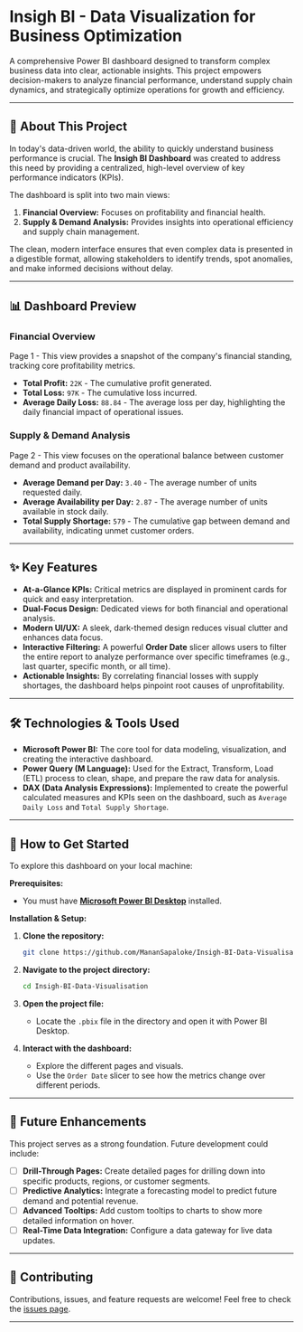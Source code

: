 # Insigh BI - Data Visualization for Business Optimization

A comprehensive Power BI dashboard designed to transform complex business data into clear, actionable insights. This project empowers decision-makers to analyze financial performance, understand supply chain dynamics, and strategically optimize operations for growth and efficiency.

---

## 🌟 About This Project

In today's data-driven world, the ability to quickly understand business performance is crucial. The **Insigh BI Dashboard** was created to address this need by providing a centralized, high-level overview of key performance indicators (KPIs).

The dashboard is split into two main views:
1.  **Financial Overview:** Focuses on profitability and financial health.
2.  **Supply & Demand Analysis:** Provides insights into operational efficiency and supply chain management.

The clean, modern interface ensures that even complex data is presented in a digestible format, allowing stakeholders to identify trends, spot anomalies, and make informed decisions without delay.

---

## 📊 Dashboard Preview

### Financial Overview
Page 1 - This view provides a snapshot of the company's financial standing, tracking core profitability metrics.



*   **Total Profit:** `22K` - The cumulative profit generated.
*   **Total Loss:** `97K` - The cumulative loss incurred.
*   **Average Daily Loss:** `88.84` - The average loss per day, highlighting the daily financial impact of operational issues.

### Supply & Demand Analysis
Page 2 - This view focuses on the operational balance between customer demand and product availability.



*   **Average Demand per Day:** `3.40` - The average number of units requested daily.
*   **Average Availability per Day:** `2.87` - The average number of units available in stock daily.
*   **Total Supply Shortage:** `579` - The cumulative gap between demand and availability, indicating unmet customer orders.

---

## ✨ Key Features

*   **At-a-Glance KPIs:** Critical metrics are displayed in prominent cards for quick and easy interpretation.
*   **Dual-Focus Design:** Dedicated views for both financial and operational analysis.
*   **Modern UI/UX:** A sleek, dark-themed design reduces visual clutter and enhances data focus.
*   **Interactive Filtering:** A powerful **Order Date** slicer allows users to filter the entire report to analyze performance over specific timeframes (e.g., last quarter, specific month, or all time).
*   **Actionable Insights:** By correlating financial losses with supply shortages, the dashboard helps pinpoint root causes of unprofitability.

---

## 🛠️ Technologies & Tools Used

*   **Microsoft Power BI:** The core tool for data modeling, visualization, and creating the interactive dashboard.
*   **Power Query (M Language):** Used for the Extract, Transform, Load (ETL) process to clean, shape, and prepare the raw data for analysis.
*   **DAX (Data Analysis Expressions):** Implemented to create the powerful calculated measures and KPIs seen on the dashboard, such as `Average Daily Loss` and `Total Supply Shortage`.

---

## 🚀 How to Get Started

To explore this dashboard on your local machine:

**Prerequisites:**
*   You must have [**Microsoft Power BI Desktop**](https://powerbi.microsoft.com/en-us/downloads/) installed.

**Installation & Setup:**

1.  **Clone the repository:**
    ```sh
    git clone https://github.com/MananSapaloke/Insigh-BI-Data-Visualisation.git
    ```
2.  **Navigate to the project directory:**
    ```sh
    cd Insigh-BI-Data-Visualisation
    ```
3.  **Open the project file:**
    *   Locate the `.pbix` file in the directory and open it with Power BI Desktop.

4.  **Interact with the dashboard:**
    *   Explore the different pages and visuals.
    *   Use the `Order Date` slicer to see how the metrics change over different periods.

---

## 🔮 Future Enhancements

This project serves as a strong foundation. Future development could include:

*   [ ] **Drill-Through Pages:** Create detailed pages for drilling down into specific products, regions, or customer segments.
*   [ ] **Predictive Analytics:** Integrate a forecasting model to predict future demand and potential revenue.
*   [ ] **Advanced Tooltips:** Add custom tooltips to charts to show more detailed information on hover.
*   [ ] **Real-Time Data Integration:** Configure a data gateway for live data updates.

---

## 🤝 Contributing

Contributions, issues, and feature requests are welcome! Feel free to check the [issues page](https://github.com/MananSapaloke/Insigh-BI-Data-Visualisation/issues).

---
